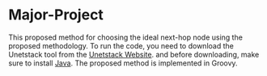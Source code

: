 # Major-Project
This proposed method for choosing the ideal next-hop node using the proposed methodology.
To run the code, you need to download the Unetstack tool from the <a href="https://unetstack.net/" title="Unetstack Website">Unetstack Website</a>. and before downloading, make sure to install  <a href="https://www.java.com/download/ie_manual.jsp" title="Java">Java</a>.
The proposed method is implemented in  Groovy.
